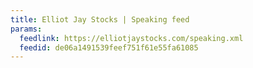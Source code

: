 ```yaml
---
title: Elliot Jay Stocks | Speaking feed
params:
  feedlink: https://elliotjaystocks.com/speaking.xml
  feedid: de06a1491539feef751f61e55fa61085
---
```

